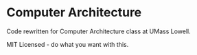 Computer Architecture
=====================

Code rewritten for Computer Architecture class at UMass Lowell.

MIT Licensed - do what you want with this.
